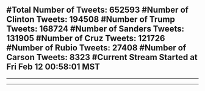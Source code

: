 #Total Number of Tweets: 652593 
#Number of Clinton Tweets: 194508
#Number of Trump Tweets: 168724
#Number of Sanders Tweets: 131905
#Number of Cruz Tweets: 121726
#Number of Rubio Tweets: 27408
#Number of Carson Tweets: 8323
#Current Stream Started at Fri Feb 12 00:58:01 MST
---
---
---
